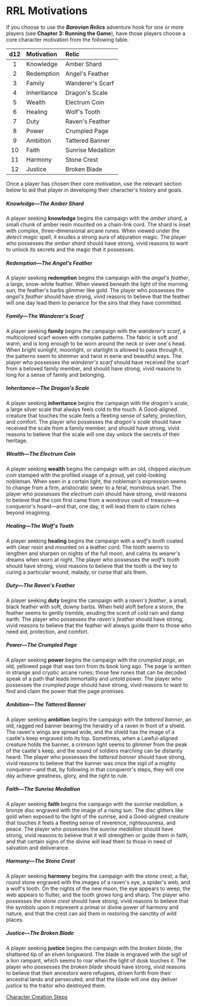 # RRL Motivations

If you choose to use the ***Barovian Relics*** adventure hook for one or more players (see **Chapter 3: Running the Game**), have those players choose a core character motivation from the following table.

|d12|Motivation|Relic|
|:---:|:---|:---|
|1|Knowledge|Amber Shard|
|2|Redemption|Angel's Feather|
|3|Family|Wanderer's Scarf|
|4|Inheritance|Dragon's Scale|
|5|Wealth|Electrum Coin|
|6|Healing|Wolf's Tooth|
|7|Duty|Raven's Feather|
|8|Power|Crumpled Page|
|9|Ambition|Tattered Banner|
|10|Faith|Sunrise Medallion|
|11|Harmony|Stone Crest|
|12|Justice|Broken Blade|


Once a player has chosen their core motivation, use the relevant section below to aid that player in developing their character's history and goals.
##### Knowledge—The Amber Shard
A player seeking **knowledge** begins the campaign with the *amber shard*, a small chunk of amber resin mounted on a chain-link cord. The shard is inset with complex, three-dimensional arcane runes. When viewed under the *detect magic* spell, it exudes a strong aura of abjuration magic.
The player who possesses the *amber shard* should have strong, vivid reasons to want to unlock its secrets and the magic that it possesses.
##### Redemption—The Angel's Feather
A player seeking **redemption** begins the campaign with the *angel's feather*, a large, snow-white feather. When viewed beneath the light of the morning sun, the feather's barbs glimmer like gold.
The player who possesses the *angel's feather* should have strong, vivid reasons to believe that the feather will one day lead them to penance for the sins that they have committed.
##### Family—The Wanderer's Scarf
A player seeking **family** begins the campaign with the *wanderer's scarf*, a multicolored scarf woven with complex patterns. The fabric is soft and warm, and is long enough to be worn around the neck or over one's head. When bright sunlight, moonlight, or starlight is allowed to pass through it, the patterns seem to shimmer and twist in eerie and beautiful ways.
The player who possesses the *wanderer's scarf* should have received the scarf from a beloved family member, and should have strong, vivid reasons to long for a sense of family and belonging.
##### Inheritance—The Dragon's Scale
A player seeking **inheritance** begins the campaign with the *dragon's scale*, a large silver scale that always feels cold to the touch. A Good-aligned creature that touches the scale feels a fleeting sense of safety, protection, and comfort.
The player who possesses the *dragon's scale* should have received the scale from a family member, and should have strong, vivid reasons to believe that the scale will one day unlock the secrets of their heritage.
##### Wealth—The Electrum Coin
A player seeking **wealth** begins the campaign with an old, chipped *electrum coin* stamped with the profiled visage of a proud, yet cold-looking nobleman. When seen in a certain light, the nobleman's expression seems to change from a firm, aristocratic sneer to a feral, monstrous snarl.
The player who possesses the *electrum coin* should have strong, vivid reasons to believe that the coin first came from a wondrous vault of treasure—a conqueror's hoard—and that, one day, it will lead them to claim riches beyond imagining.
##### Healing—The Wolf's Tooth
A player seeking **healing** begins the campaign with a *wolf's tooth* coated with clear resin and mounted on a leather cord. The tooth seems to lengthen and sharpen on nights of the full moon, and calms its wearer's dreams when worn at night.
The player who possesses the *wolf's tooth* should have strong, vivid reasons to believe that the tooth is the key to curing a particular wound, malady, or curse that ails them.
##### Duty—The Raven's Feather
A player seeking **duty** begins the campaign with a *raven's feather*, a small, black feather with soft, downy barbs. When held aloft before a storm, the feather seems to gently tremble, exuding the scent of cold rain and damp earth.
The player who possesses the *raven's feather* should have strong, vivid reasons to believe that the feather will always guide them to those who need aid, protection, and comfort.
##### Power—The Crumpled Page
A player seeking **power** begins the campaign with the *crumpled page*, an old, yellowed page that was torn from its book long ago. The page is written in strange and cryptic arcane runes; those few runes that can be decoded speak of a path that leads immortality and untold power.
The player who possesses the *crumpled page* should have strong, vivid reasons to want to find and claim the power that the page promises.
##### Ambition—The Tattered Banner
A player seeking **ambition** begins the campaign with the *tattered banner*, an old, ragged red banner bearing the heraldry of a raven in front of a shield. The raven's wings are spread wide, and the shield has the image of a castle's keep engraved into its top. Sometimes, when a Lawful-aligned creature holds the banner, a crimson light seems to glimmer from the peak of the castle's keep, and the sound of soldiers marching can be distantly heard.
The player who possesses the *tattered banner* should have strong, vivid reasons to believe that the banner was once the sigil of a mighty conqueror—and that, by following in that conqueror's steps, they will one day achieve greatness, glory, and the right to rule.
##### Faith—The Sunrise Medallion
A player seeking **faith** begins the campaign with the *sunrise medallion*, a bronze disc engraved with the image of a rising sun. The disc glitters like gold when exposed to the light of the sunrise, and a Good-aligned creature that touches it feels a fleeting sense of reverence, righteousness, and peace.
The player who possesses the *sunrise medallion* should have strong, vivid reasons to believe that it will strengthen or guide them in faith, and that certain signs of the divine will lead them to those in need of salvation and deliverance.
##### Harmony—The Stone Crest
A player seeking **harmony** begins the campaign with the *stone crest*, a flat, round stone engraved with the images of a raven's eye, a spider's web, and a wolf's tooth. On the nights of the new moon, the eye appears to weep, the web appears to flutter, and the tooth grows long and sharp.
The player who possesses the *stone crest* should have strong, vivid reasons to believe that the symbols upon it represent a primal or divine power of harmony and nature, and that the crest can aid them in restoring the sanctity of wild places.
##### Justice—The Broken Blade
A player seeking **justice** begins the campaign with the *broken blade*, the shattered tip of an elven longsword. The blade is engraved with the sigil of a lion rampant, which seems to roar when the light of dusk touches it.
The player who possesses the *broken blade* should have strong, vivid reasons to believe that their ancestors were refugees, driven forth from their ancestral lands and persecuted, and that the blade will one day deliver justice to the traitor who destroyed them.

[Character Creation Steps](https://skroxiousdm.github.io/SkroxiousDM/1.%20Start%20Here/Character%20Creation%20Steps.md)
